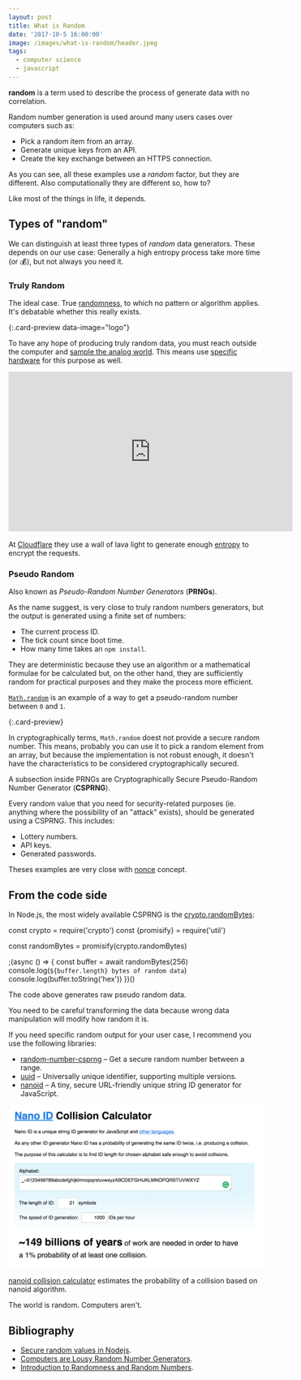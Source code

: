 ```yaml
---
layout: post
title: What is Random
date: '2017-10-5 16:00:00'
image: /images/what-is-random/header.jpeg
tags:
  - computer science
  - javascript
---
```


**random** is a term used to describe the process of generate data with no correlation.

Random number generation is used around many users cases over computers such as:

- Pick a random item from an array.
- Generate unique keys from an API.
- Create the key exchange between an HTTPS connection.

As you can see, all these examples use a *random* factor, but they are different. Also computationally they are different so, how to?

Like most of the things in life, it depends.

## Types of "random"

We can distinguish at least three types of *random* data generators. These depends on our use case: Generally a high entropy process take more time (or 💰), but not always you need it.

###  Truly Random

The ideal case. True [randomness](https://en.wikipedia.org/wiki/Randomness), to which no pattern or algorithm applies. It's debatable whether this really exists.

[](https://www.random.org/randomness){:.card-preview data-image="logo"}

To have any hope of producing truly random data, you must reach outside the computer and [sample the analog world](http://theworld.com/~cme/P1363/ranno.html). This means use [specific hardware](https://en.wikipedia.org/wiki/Hardware_random_number_generator) for this purpose as well.

<iframe width="560" height="315" src="https://www.youtube.com/embed/WpiWz_abx1A" frameborder="0" allowfullscreen></iframe>

At [Cloudflare](http://www.coastdigital.co.uk/2017/09/06/wall-entropy-cloudflare-protecting-data/) they use a wall of lava light to generate enough [entropy](https://en.wikipedia.org/wiki/Entropy) to encrypt the requests.

### Pseudo Random

Also known as *Pseudo-Random Number Generators* (**PRNGs**).

As the name suggest, is very close to truly random numbers generators, but the output is generated using a finite set of numbers:

- The current process ID.
- The tick count since boot time.
- How many time takes an `npm install`.

They are deterministic because they use an algorithm or a mathematical formulae for be calculated but, on the other hand, they are sufficiently random for practical purposes and they make the process more efficient.

[`Math.random`](https://developer.mozilla.org/en-US/docs/Web/JavaScript/Reference/Global_Objects/Math/random) is an example of a way to get a pseudo-random number between `0` and `1`.

[](https://blog.codinghorror.com/computers-are-lousy-random-number-generators){:.card-preview}

In cryptographically terms, `Math.random` doest not provide a secure random number. This means, probably you can use it to pick a random element from an array, but because the implementation is not robust enough, it doesn't have the characteristics to be considered cryptographically secured.

A subsection inside PRNGs are Cryptographically Secure Pseudo-Random Number Generator (**CSPRNG**).

Every random value that you need for security-related purposes (ie. anything where the possibility of an "attack" exists), should be generated using a CSPRNG.  This includes:

- Lottery numbers.
- API keys.
- Generated passwords.

Theses examples are very close with [nonce](https://en.wikipedia.org/wiki/Cryptographic_nonce) concept.

## From the code side

In Node.js, the most widely available CSPRNG is the [crypto.randomBytes](https://nodejs.org/api/crypto.html#crypto_crypto_randombytes_size_callback):

<script src="https://embed.runkit.com" data-element-id="runkit" data-node-version="8.6.0"></script>

<div id="runkit">
const crypto = require('crypto')
const {promisify} = require('util')

const randomBytes = promisify(crypto.randomBytes)

;(async () => {
  const buffer = await randomBytes(256)
  console.log(`${buffer.length} bytes of random data`)
  console.log(buffer.toString('hex'))
})()
</div>

The code above generates raw pseudo random data.

You need to be careful transforming the data because wrong data manipulation will modify how random it is.

If you need specific random output for your user case, I recommend you use the following libraries:

- [random-number-csprng](https://www.npmjs.com/package/random-number-csprng) – Get a secure random number between a range.
- [uuid](https://www.npmjs.com/package/uuid) – Universally unique identifier, supporting multiple versions.
- [nanoid](https://github.com/ai/nanoid) – A tiny, secure URL-friendly unique string ID generator for JavaScript.

![](/images/what-is-random/rlcyvvc.png)
<figcaption><a href="https://alex7kom.github.io/nano-nanoid-cc">nanoid collision calculator</a> estimates the probability of a collision based on nanoid algorithm.</figcaption>

The world is random. Computers aren't.

## Bibliography

- [Secure random values in Nodejs](https://gist.github.com/joepie91/7105003c3b26e65efcea63f3db82dfba).
- [Computers are Lousy Random Number Generators](https://blog.codinghorror.com/computers-are-lousy-random-number-generators/).
- [Introduction to Randomness and Random Numbers](https://www.random.org/randomness/).
